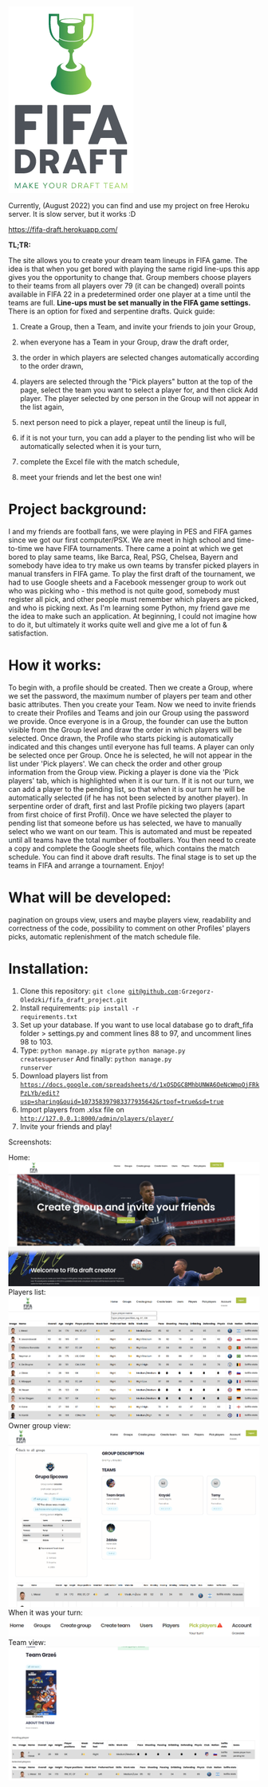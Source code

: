 ![](static/images/full_site_logo.png)

Currently, (August 2022) you can find and use my project on free Heroku server. It is slow server, but it works :D 

https://fifa-draft.herokuapp.com/


**TL;TR:**

The site allows you to create your dream team lineups in FIFA game. The idea is that when you get bored with playing the same rigid line-ups this app gives you the opportunity to change that. Group members choose players to their teams from all players over 79 (it can be changed) overall points available in FIFA 22 in a predetermined order one player at a time until the teams are full. **Line-ups must be set manually in the FIFA game settings.** There is an option for fixed and serpentine drafts.
Quick guide:

1. Create a Group, then a Team, and invite your friends to join your Group,

2. when everyone has a Team in your Group, draw the draft order,

3. the order in which players are selected changes automatically according to the order drawn,

4. players are selected through the "Pick players" button at the top of the page, select the team you want to select a player for, and then click Add player. The player selected by one person in the Group will not appear in the list again,

5. next person need to pick a player, repeat until the lineup is full,

6. if it is not your turn, you can add a player to the pending list who will be automatically selected when it is your turn,

7. complete the Excel file with the match schedule,

8. meet your friends and let the best one win!

# Project background:
I and my friends are football fans, we were playing in PES and FIFA games since we got our first computer/PSX. We are meet in high school and time-to-time we have FIFA tournaments. There came a point at which we get bored to play same teams, like Barca, Real, PSG, Chelsea, Bayern and somebody have idea to try make us own teams by transfer picked players in manual transfers in FIFA game. To play the first draft of the tournament, we had to use Google sheets and a Facebook messenger group to work out who was picking who - this method is not quite good, somebody must register all pick, and other people must remember which players are picked, and who is picking next. As I'm learning some Python, my friend gave me the idea to make such an application. At beginning, I could not imagine how to do it, but ultimately it works quite well and give me a lot of fun & satisfaction. 

# How it works:
To begin with, a profile should be created. Then we create a Group, where we set the password, the maximum number of players per team and other basic attributes. Then you create your Team. Now we need to invite friends to create their Profiles and Teams and join our Group using the password we provide. Once everyone is in a Group, the founder can use the button visible from the Group level and draw the order in which players will be selected. Once drawn, the Profile who starts picking is automatically indicated and this changes until everyone has full teams. A player can only be selected once per Group. Once he is selected, he will not appear in the list under 'Pick players'. We can check the order and other group information from the Group view. Picking a player is done via the 'Pick players' tab, which is highlighted when it is our turn. If it is not our turn, we can add a player to the pending list, so that when it is our turn he will be automatically selected (if he has not been selected by another player). In serpentine order of draft, first and last Profile picking two players (apart from first choice of first Profil). Once we have selected the player to pending list that someone before us has selected, we have to manually select who we want on our team. This is automated and must be repeated until all teams have the total number of footballers. You then need to create a copy and complete the Google sheets file, which contains the match schedule. You can find it above draft results. The final stage is to set up the teams in FIFA and arrange a tournament. Enjoy!

# What will be developed:
pagination on groups view, users and maybe players view,
readability and correctness of the code,
possibility to comment on other Profiles' players picks,
automatic replenishment of the match schedule file.

# Installation:
1. Clone this repository: <code>git clone git@github.com:Grzegorz-Oledzki/fifa_draft_project.git</code>
2. Install requirements: <code>pip install -r requirements.txt</code>
3. Set up your database. If you want to use local database go to draft_fifa folder > settings.py and comment lines 88 to 97, and uncomment lines 98 to 103.
4. Type:
<code>python manage.py migrate</code>
<code>python manage.py createsuperuser</code>
And finally:
<code>python manage.py runserver</code>
5. Download players list from
<code>https://docs.google.com/spreadsheets/d/1xOSDGC8MhbUNWA6OeNcWmpOjFRkPzLYb/edit?usp=sharing&ouid=107358397983377935642&rtpof=true&sd=true </code>
6. Import players from .xlsx file on <code>http://127.0.0.1:8000/admin/players/player/ </code> 
7. Invite your friends and play! 

Screenshots: 

Home:
![img.png](static/images/img.png)
Players list:
![img_1.png](static/images/img_1.png)
Owner group view:
![](static/images/img_4.png)
When it was your turn:
![img_2.png](static/images/img_2.png)
Team view:
![img_3.png](static/images/img_3.png)
